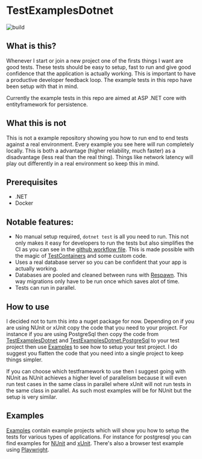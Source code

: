# TestExamplesDotnet
![build](https://github.com/Barsonax/TestExamplesDotnet/actions/workflows/dotnet.yml/badge.svg)

## What is this?
Whenever I start or join a new project one of the firsts things I want are good tests. These tests should be easy to setup, fast to run and give good confidence that the application is actually working. This is important to have a productive developer feedback loop. The example tests in this repo have been setup with that in mind.

Currently the example tests in this repo are aimed at ASP .NET core with entityframework for persistence.

## What this is not
This is not a example repository showing you how to run end to end tests against a real environment. Every example you see here will run completely locally. This is both a advantage (higher reliability, much faster) as a disadvantage (less real than the real thing). Things like network latency will play out differently in a real environment so keep this in mind.

## Prerequisites
- .NET 
- Docker

## Notable features:
- No manual setup required, `dotnet test` is all you need to run. This not only makes it easy for developers to run the tests but also simplifies the CI as you can see in the [github workflow file](.github/workflows/dotnet.yml). This is made possible with the magic of [TestContainers](https://dotnet.testcontainers.org/) and some custom code.
- Uses a real database server so you can be confident that your app is actually working.
- Databases are pooled and cleaned between runs with [Respawn](https://github.com/jbogard/Respawn). This way migrations only have to be run once which saves alot of time.
- Tests can run in parallel.

## How to use
I decided not to turn this into a nuget package for now. Depending on if you are using NUnit or xUnit copy the code that you need to your project. For instance if you are using PostgreSql then copy the code from [TestExamplesDotnet](TestExamplesDotnet) and [TestExamplesDotnet.PostgreSql](TestExamplesDotnet.PostgreSql) to your test project then use [Examples](Examples) to see how to setup your test project. I do suggest you flatten the code that you need into a single project to keep things simpler.

If you can choose which testframework to use then I suggest going with NUnit as NUnit achieves a higher level of parallelism because it will even run test cases in the same class in parallel where xUnit will not run tests in the same class in parallel. As such most examples will be for NUnit but the setup is very similar. 

## Examples
[Examples](Examples) contain example projects which will show you how to setup the tests for various types of applications. For instance for postgresql you can find examples for [NUnit](Examples/Api/PostgreSql/Api.PostgreSql.Nunit) and [xUnit](Examples/Api/PostgreSql/Api.PostgreSql.Xunit). There's also a browser test example using [Playwright](Examples/Razor/Razor.Playwright).
